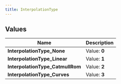 ```yaml
---
title: InterpolationType
---
```


## Values

| Name | Description |
| ---- | ----------- |
| **InterpolationType\_None** | Value: **0** |
| **InterpolationType\_Linear** | Value: **1** |
| **InterpolationType\_CatmullRom** | Value: **2** |
| **InterpolationType\_Curves** | Value: **3** |

